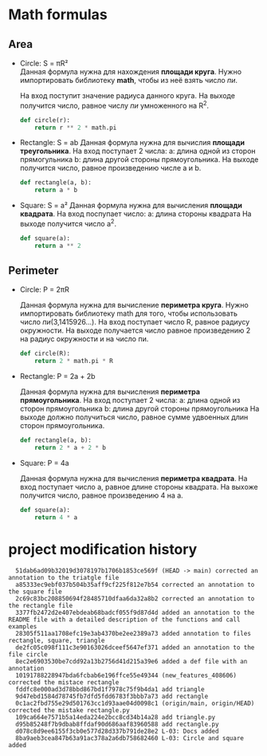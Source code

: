 # Math formulas
## Area
- Circle: S = πR²  
	Данная формула нужна для нахождения **площади круга**.
  	Нужно импортировать библиотеку **math**, чтобы из неё взять число _пи_.
  
	На вход поступит значение радиуса данного круга.
	На выходе получится число, равное числу _пи_ умноженного на R<sup>2</sup>.

	```py
	def circle(r):
 		return r ** 2 * math.pi
 	```
 
- Rectangle: S = ab
	Данная формула нужна для вычислия **площади треугольника**. 
	На вход поступает 2 числа: 
			a: длина одной из сторон прямогульника
			b: длина другой стороны прямоугольника.
	На выходе получится число, равное произведению числе a и b.

	```py
 	def rectangle(a, b):
 		return a * b
 	```
 
- Square: S = a²
	Данная формула нужна для вычисления **площади квадрата**. 
	На вход поспупает число:
		a: длина стороны квадрата
	На выходе получится число a<sup>2</sup>.

	```py
 	def square(a):
 		return a ** 2
 	```

## Perimeter
- Circle: P = 2πR

	Данная формула нужна для вычисление **периметра круга**.
	Нужно импортировать библиотеку math для того, чтобы использовать число _пи_(3,1415926...).
	На вход поступает число R, равное радиусу окружности.
	На выходе получается число равное произведению 2 на радиус окружности и на число пи.

	```py
 	def circle(R):
 		return 2 * math.pi * R
 	```
 
- Rectangle: P = 2a + 2b

	Данная формула нужна для вычисления **периметра прямоугольника**.
	На вход поступает 2 числа:
		a: длина одной из сторон прямоугольника
		b: длина другой стороны прямоугольника
	На выходе должно получиться число, равное сумме удвоенных длин сторон прямоугольника.

	```py
 	def rectangle(a, b):
 		return 2 * a + 2 * b
 	```

- Square: P = 4a

	Данная формула нужна для вычисления **периметра квадрата**.
	На вход поступает число a, равное длине стороны квадрата.
	На выхоже получится число, равное произведению 4 на a.

	```py
 	def square(a):
 		return 4 * a
 	```

# project modification history
```
  51dab6ad09b32019d3078197b1706b1853ce569f (HEAD -> main) corrected an annotation to the triatgle file
  a85333ec9ebf037b504b35aff9cf225f812e7b54 corrected an annotation to the square file
  2c69c83bc208850694f28485710dfaa6da32a8b2 corrected an annotation to the rectangle file
  3377fb2472d2e407ebdeab68badcf055f9d87d4d added an annotation to the README file with a detailed description of the functions and call examples
  28305f511aa1708efc19e3ab4370be2ee2389a73 added annotation to files rectangle, square, triangle
  de2fc05c098f111c3e90163026dceef5647ef371 added an annotation to the file circle
  8ec2e6903530be7cdd92a13b2756d41d215a39e6 added a def file with an annotation
  10191788228947bda6fcbab6e196ffce55e49344 (new_features_408606) corrected the mistace rectangle
  fddfc8e000ad3d78bbd867bd1f7978c75f9b4da1 add triangle
  9d47ebd1584d78745fb7dfd5fdd6783f3bbb7a73 add rectangle
  0c1ac2fbd755e29d501763cc1d93aae04d0098c1 (origin/main, origin/HEAD) corrected the mistake rectangle.py
  109ca664e7571b5a14eda224e2bcc8cd34b14a28 add triangle.py
  d95b85248f7b9dbab8ffdaf90d686aaf83960588 add rectangle.py
  d078c8d9ee6155f3cb0e577d28d337b791de28e2 L-03: Docs added
  8ba9aeb3cea847b63a91ac378a2a6db758682460 L-03: Circle and square added
```
